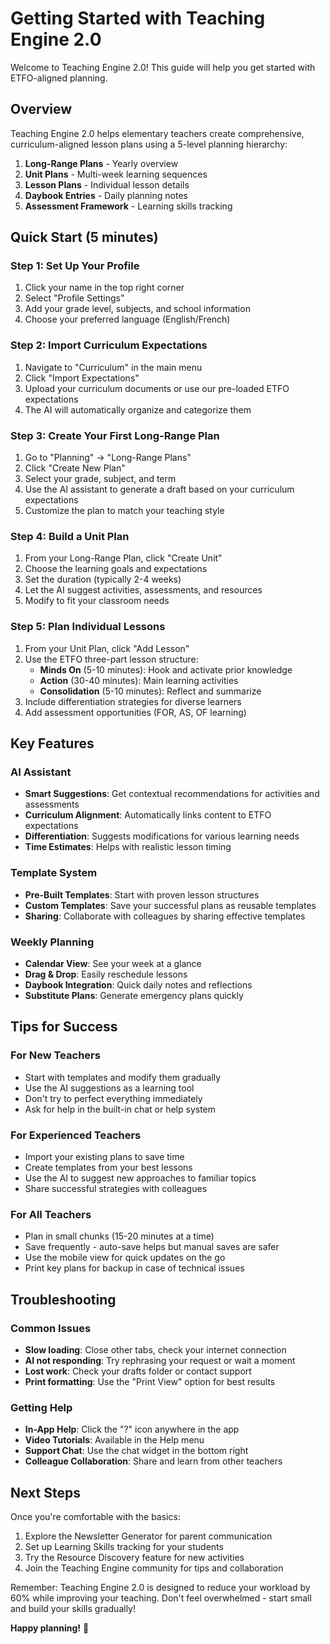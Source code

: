 # Getting Started with Teaching Engine 2.0

Welcome to Teaching Engine 2.0! This guide will help you get started with ETFO-aligned planning.

## Overview

Teaching Engine 2.0 helps elementary teachers create comprehensive, curriculum-aligned lesson plans using a 5-level planning hierarchy:

1. **Long-Range Plans** - Yearly overview
2. **Unit Plans** - Multi-week learning sequences  
3. **Lesson Plans** - Individual lesson details
4. **Daybook Entries** - Daily planning notes
5. **Assessment Framework** - Learning skills tracking

## Quick Start (5 minutes)

### Step 1: Set Up Your Profile
1. Click your name in the top right corner
2. Select "Profile Settings"
3. Add your grade level, subjects, and school information
4. Choose your preferred language (English/French)

### Step 2: Import Curriculum Expectations
1. Navigate to "Curriculum" in the main menu
2. Click "Import Expectations"
3. Upload your curriculum documents or use our pre-loaded ETFO expectations
4. The AI will automatically organize and categorize them

### Step 3: Create Your First Long-Range Plan
1. Go to "Planning" → "Long-Range Plans"
2. Click "Create New Plan"
3. Select your grade, subject, and term
4. Use the AI assistant to generate a draft based on your curriculum expectations
5. Customize the plan to match your teaching style

### Step 4: Build a Unit Plan
1. From your Long-Range Plan, click "Create Unit"
2. Choose the learning goals and expectations
3. Set the duration (typically 2-4 weeks)
4. Let the AI suggest activities, assessments, and resources
5. Modify to fit your classroom needs

### Step 5: Plan Individual Lessons
1. From your Unit Plan, click "Add Lesson"
2. Use the ETFO three-part lesson structure:
   - **Minds On** (5-10 minutes): Hook and activate prior knowledge
   - **Action** (30-40 minutes): Main learning activities
   - **Consolidation** (5-10 minutes): Reflect and summarize
3. Include differentiation strategies for diverse learners
4. Add assessment opportunities (FOR, AS, OF learning)

## Key Features

### AI Assistant
- **Smart Suggestions**: Get contextual recommendations for activities and assessments
- **Curriculum Alignment**: Automatically links content to ETFO expectations
- **Differentiation**: Suggests modifications for various learning needs
- **Time Estimates**: Helps with realistic lesson timing

### Template System
- **Pre-Built Templates**: Start with proven lesson structures
- **Custom Templates**: Save your successful plans as reusable templates
- **Sharing**: Collaborate with colleagues by sharing effective templates

### Weekly Planning
- **Calendar View**: See your week at a glance
- **Drag & Drop**: Easily reschedule lessons
- **Daybook Integration**: Quick daily notes and reflections
- **Substitute Plans**: Generate emergency plans quickly

## Tips for Success

### For New Teachers
- Start with templates and modify them gradually
- Use the AI suggestions as a learning tool
- Don't try to perfect everything immediately
- Ask for help in the built-in chat or help system

### For Experienced Teachers
- Import your existing plans to save time
- Create templates from your best lessons
- Use the AI to suggest new approaches to familiar topics
- Share successful strategies with colleagues

### For All Teachers
- Plan in small chunks (15-20 minutes at a time)
- Save frequently - auto-save helps but manual saves are safer
- Use the mobile view for quick updates on the go
- Print key plans for backup in case of technical issues

## Troubleshooting

### Common Issues
- **Slow loading**: Close other tabs, check your internet connection
- **AI not responding**: Try rephrasing your request or wait a moment
- **Lost work**: Check your drafts folder or contact support
- **Print formatting**: Use the "Print View" option for best results

### Getting Help
- **In-App Help**: Click the "?" icon anywhere in the app
- **Video Tutorials**: Available in the Help menu
- **Support Chat**: Use the chat widget in the bottom right
- **Colleague Collaboration**: Share and learn from other teachers

## Next Steps

Once you're comfortable with the basics:
1. Explore the Newsletter Generator for parent communication
2. Set up Learning Skills tracking for your students
3. Try the Resource Discovery feature for new activities
4. Join the Teaching Engine community for tips and collaboration

Remember: Teaching Engine 2.0 is designed to reduce your workload by 60% while improving your teaching. Don't feel overwhelmed - start small and build your skills gradually!

**Happy planning!** 🍎